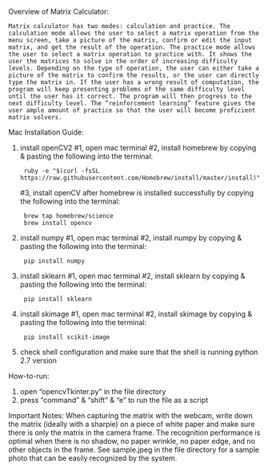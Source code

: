 Overview of Matrix Calculator:

	Matrix calculator has two modes: calculation and practice. The calculation mode allows the user to select a matrix operation from the menu screen, take a picture of the matrix, confirm or edit the input matrix, and get the result of the operation. The practice mode allows the user to select a matrix operation to practice with. It shows the user the matrices to solve in the order of increasing difficulty levels. Depending on the type of operation, the user can either take a picture of the matrix to confirm the results, or the user can directly type the matrix in. If the user has a wrong result of computation, the program will keep presenting problems of the same difficulty level until the user has it correct. The program will then progress to the next difficulty level. The “reinforcement learning” feature gives the user ample amount of practice so that the user will become proficient matrix solvers.

Mac Installation Guide:

1. install openCV2
	#1, open mac terminal
	#2, install homebrew by copying & pasting the following into the terminal:

		ruby -e "$(curl -fsSL https://raw.githubusercontent.com/Homebrew/install/master/install)"

	#3, install openCV after homebrew is installed successfully by copying the following into the terminal:

		brew tap homebrew/science
		brew install opencv

2. install numpy
	#1, open mac terminal
	#2, install numpy by copying & pasting the following into the terminal:

		pip install numpy

3. install sklearn
	#1, open mac terminal
	#2, install sklearn by copying & pasting the following into the terminal:

		pip install sklearn

4. install skimage
	#1, open mac terminal
	#2, install skimage by copying & pasting the following into the terminal:

		pip install scikit-image

5. check shell configuration and make sure that the shell is running python 2.7 version

How-to-run:

1. open “opencvTkinter.py” in the file directory
2. press “command” & “shift” & “e” to run the file as a script

Important Notes:
	When capturing the matrix with the webcam, write down the matrix (ideally with a sharpie) on a piece of white paper and make sure there is only the matrix in the camera frame. The recognition performance is optimal when there is no shadow, no paper wrinkle, no paper edge, and no other objects in the frame. See sample.jpeg in the file directory for a sample photo that can be easily recognized by the system.
